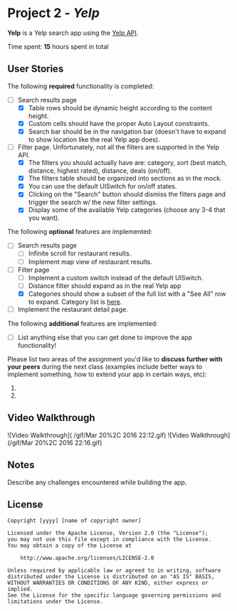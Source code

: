 # Project 2 - *Yelp*

**Yelp** is a Yelp search app using the [Yelp API](http://www.yelp.com/developers/documentation/v2/search_api).

Time spent: **15** hours spent in total

## User Stories

The following **required** functionality is completed:

- [ ] Search results page
   - [x] Table rows should be dynamic height according to the content height.
   - [x] Custom cells should have the proper Auto Layout constraints.
   - [x] Search bar should be in the navigation bar (doesn't have to expand to show location like the real Yelp app does).
- [ ] Filter page. Unfortunately, not all the filters are supported in the Yelp API.
   - [x] The filters you should actually have are: category, sort (best match, distance, highest rated), distance, deals (on/off).
   - [x] The filters table should be organized into sections as in the mock.
   - [x] You can use the default UISwitch for on/off states.
   - [x] Clicking on the "Search" button should dismiss the filters page and trigger the search w/ the new filter settings.
   - [x] Display some of the available Yelp categories (choose any 3-4 that you want).

The following **optional** features are implemented:

- [ ] Search results page
   - [ ] Infinite scroll for restaurant results.
   - [ ] Implement map view of restaurant results.
- [ ] Filter page
   - [ ] Implement a custom switch instead of the default UISwitch.
   - [ ] Distance filter should expand as in the real Yelp app
   - [x] Categories should show a subset of the full list with a "See All" row to expand. Category list is [here](http://www.yelp.com/developers/documentation/category_list).
- [ ] Implement the restaurant detail page.

The following **additional** features are implemented:

- [ ] List anything else that you can get done to improve the app functionality!

Please list two areas of the assignment you'd like to **discuss further with your peers** during the next class (examples include better ways to implement something, how to extend your app in certain ways, etc):

1.
2.

## Video Walkthrough

![Video Walkthrough]( /gif/Mar 20%2C 2016 22:12.gif)
![Video Walkthrough](/gif/Mar 20%2C 2016 22:16.gif)

## Notes

Describe any challenges encountered while building the app.

## License

    Copyright [yyyy] [name of copyright owner]

    Licensed under the Apache License, Version 2.0 (the "License");
    you may not use this file except in compliance with the License.
    You may obtain a copy of the License at

        http://www.apache.org/licenses/LICENSE-2.0

    Unless required by applicable law or agreed to in writing, software
    distributed under the License is distributed on an "AS IS" BASIS,
    WITHOUT WARRANTIES OR CONDITIONS OF ANY KIND, either express or implied.
    See the License for the specific language governing permissions and
    limitations under the License.
